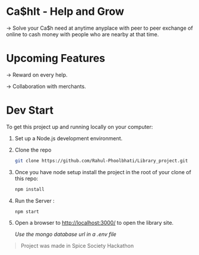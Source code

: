 # Ca$hIt - Help and Grow

-> Solve your Ca$h need at anytime anyplace with peer to peer exchange of online to cash money with people who are nearby at that time. 


# Upcoming Features

-> Reward on every help.

-> Collaboration with merchants.


# Dev Start
To get this project up and running locally on your computer:

1. Set up a Node.js development environment.

2. Clone the repo
    ```bash
    git clone https://github.com/Rahul-Phoolbhati/Library_project.git
   ```
3. Once you have node setup install the project in the root of your clone of this repo:

   ```bash
   npm install
   ```
4. Run the Server :
    ```bash
   npm start
   ```

5. Open a browser to <http://localhost:3000/> to open the library site.

   *Use the mongo database url in a .env file*


> Project was made in Spice Society Hackathon
 
